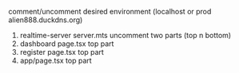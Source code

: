 comment/uncomment desired environment (localhost or prod alien888.duckdns.org)

1. realtime-server server.mts  uncomment two parts  (top n bottom)
2. dashboard page.tsx  top part 
3. register page.tsx top part
4. app/page.tsx  top part


